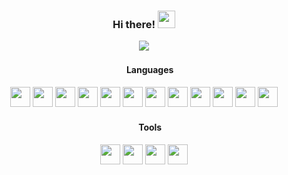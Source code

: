 <div align="center">
  <h3>Hi there! <img height="28" width="28" src="https://cdn-icons-png.flaticon.com/128/4643/4643291.png" /></h3>
  <img src="https://pe-promenada.agency/discord/signature/334979056095199233" />
  <h4><img height="16" width="16" src="https://cdn-icons-png.flaticon.com/128/1159/1159283.png" /> Languages</h4>
  <img height="32" width="32" src="https://cdn.simpleicons.org/javascript" />
  <img height="32" width="32" src="https://cdn.simpleicons.org/typescript" />
  <img height="32" width="32" src="https://cdn.simpleicons.org/node.js" />
  <img height="32" width="32" src="https://cdn.simpleicons.org/php" />
  <img height="32" width="32" src="https://cdn.simpleicons.org/html5" />
  <img height="32" width="32" src="https://cdn.simpleicons.org/css3" />
  <img height="32" width="32" src="https://cdn.simpleicons.org/lua" />
  <img height="32" width="32" src="https://cdn.simpleicons.org/python" />
  <img height="32" width="32" src="https://cdn.simpleicons.org/react" />
  <img height="32" width="32" src="https://cdn.simpleicons.org/express/FFF" />
  <img height="32" width="32" src="https://cdn.simpleicons.org/mysql" />
  <img height="32" width="32" src="https://cdn.simpleicons.org/mongodb" />
  <h4><img height="16" width="16" src="https://cdn-icons-png.flaticon.com/128/1850/1850687.png" /> Tools</h4>
  <img height="32" width="32" src="https://cdn.simpleicons.org/visualstudiocode" />
  <img height="32" width="32" src="https://cdn.simpleicons.org/visualstudio" />
  <img height="32" width="32" src="https://cdn.simpleicons.org/git" />
  <img height="32" width="32" src="https://cdn.simpleicons.org/github/FFF" />
</div>
